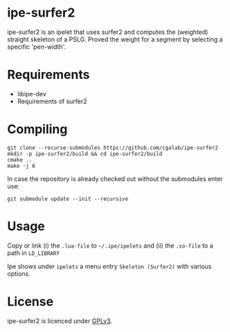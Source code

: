 # ipe-surfer2

ipe-surfer2 is an ipelet that uses surfer2 and computes the (weighted) straight skeleton of a PSLG.
Proved the weight for a segment by selecting a specific 'pen-width'.

# Requirements 

- libipe-dev
- Requirements of surfer2

# Compiling

	git clone --recurse-submodules https://github.com/cgalab/ipe-surfer2
	mkdir -p ipe-surfer2/build && cd ipe-surfer2/build
	cmake .. 
	make -j 6

In case the repository is already checked out without the submodules enter use:

	git submodule update --init --recursive

# Usage

Copy or link (i) the `.lua-file` to `~/.ipe/ipelets` and (ii) the `.so-file` to a path in `LD_LIBRARY`

Ipe shows under `ipelets` a menu entry `Skeleton (Surfer2)` with various options.

# License

ipe-surfer2 is licenced under [GPLv3](https://www.gnu.org/licenses/gpl-3.0.html).


